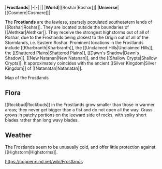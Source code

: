 |**Frostlands**|
|-|-|
||
|**World**|[[Roshar\|Roshar]]|
|**Universe**|[[Cosmere\|Cosmere]]|

The **Frostlands** are the lawless, sparsely populated southeastern lands of [[Roshar\|Roshar]]. They are located outside the boundaries of [[Alethkar\|Alethkar]]. They receive the strongest highstorms out of all of Roshar, due to the Frostlands being closest to the Origin out of all of the Stormlands, i.e. Eastern Roshar.
Prominent locations in the Frostlands include [[Kharbranth\|Kharbranth]], the [[Unclaimed Hills\|Unclaimed Hills]], the [[Shattered Plains\|Shattered Plains]], [[Dawn's Shadow\|Dawn's Shadow]], [[New Natanan\|New Natanan]], and the [[Shallow Crypts\|Shallow Crypts]]. It approximately coincides with the ancient [[Silver Kingdom\|Silver Kingdom]] of [[Natanatan\|Natanatan]].

  Map of the Frostlands
## Flora
[[Rockbud\|Rockbuds]] in the Frostlands grow smaller than those in warmer areas; they never get bigger than a fist and do not open all the way. Grass grows in patchy portions on the leeward side of rocks, with spiky short blades rather than long wavy blades.

## Weather
The Frostlands seem to be unusually cold, and offer little protection against [[Highstorm\|Highstorms]].



https://coppermind.net/wiki/Frostlands
